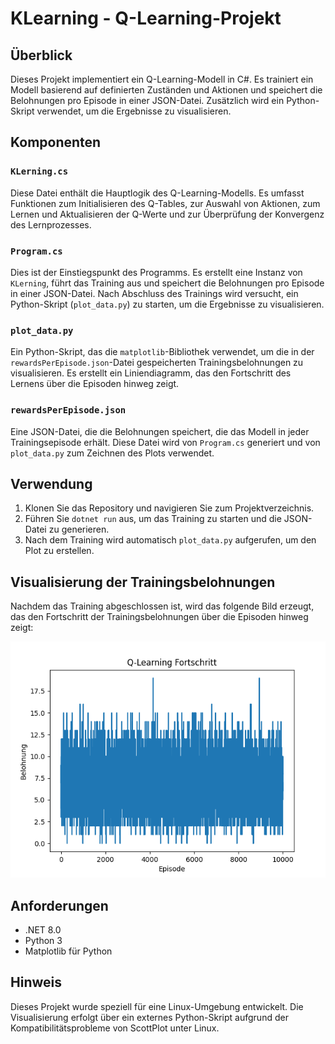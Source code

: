 # KLearning - Q-Learning-Projekt

## Überblick
Dieses Projekt implementiert ein Q-Learning-Modell in C#. Es trainiert ein Modell basierend auf definierten Zuständen und Aktionen und speichert die Belohnungen pro Episode in einer JSON-Datei. Zusätzlich wird ein Python-Skript verwendet, um die Ergebnisse zu visualisieren.

## Komponenten

### `KLerning.cs`
Diese Datei enthält die Hauptlogik des Q-Learning-Modells. Es umfasst Funktionen zum Initialisieren des Q-Tables, zur Auswahl von Aktionen, zum Lernen und Aktualisieren der Q-Werte und zur Überprüfung der Konvergenz des Lernprozesses.

### `Program.cs`
Dies ist der Einstiegspunkt des Programms. Es erstellt eine Instanz von `KLerning`, führt das Training aus und speichert die Belohnungen pro Episode in einer JSON-Datei. Nach Abschluss des Trainings wird versucht, ein Python-Skript (`plot_data.py`) zu starten, um die Ergebnisse zu visualisieren.

### `plot_data.py`
Ein Python-Skript, das die `matplotlib`-Bibliothek verwendet, um die in der `rewardsPerEpisode.json`-Datei gespeicherten Trainingsbelohnungen zu visualisieren. Es erstellt ein Liniendiagramm, das den Fortschritt des Lernens über die Episoden hinweg zeigt.

### `rewardsPerEpisode.json`
Eine JSON-Datei, die die Belohnungen speichert, die das Modell in jeder Trainingsepisode erhält. Diese Datei wird von `Program.cs` generiert und von `plot_data.py` zum Zeichnen des Plots verwendet.

## Verwendung

1. Klonen Sie das Repository und navigieren Sie zum Projektverzeichnis.
2. Führen Sie `dotnet run` aus, um das Training zu starten und die JSON-Datei zu generieren.
3. Nach dem Training wird automatisch `plot_data.py` aufgerufen, um den Plot zu erstellen.

## Visualisierung der Trainingsbelohnungen

Nachdem das Training abgeschlossen ist, wird das folgende Bild erzeugt, das den Fortschritt der Trainingsbelohnungen über die Episoden hinweg zeigt:

![Q-Learning Fortschritt](rewards_plot.png)

## Anforderungen

- .NET 8.0
- Python 3
- Matplotlib für Python

## Hinweis

Dieses Projekt wurde speziell für eine Linux-Umgebung entwickelt. Die Visualisierung erfolgt über ein externes Python-Skript aufgrund der Kompatibilitätsprobleme von ScottPlot unter Linux.

